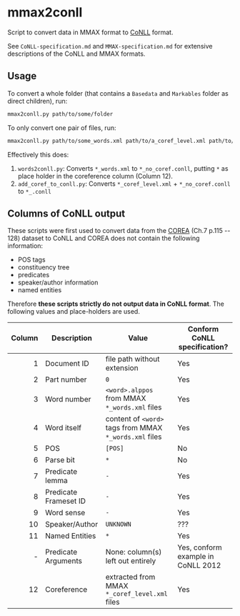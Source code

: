 # mmax2conll
Script to convert data in MMAX format to [CoNLL][] format.

See `CoNLL-specification.md` and `MMAX-specification.md` for extensive descriptions of the CoNLL and MMAX formats.


## Usage

To convert a whole folder (that contains a `Basedata` and `Markables` folder as direct children), run:

```sh
mmax2conll.py path/to/some/folder
```

To only convert one pair of files, run:
```sh
mmax2conll.py path/to/some_words.xml path/to/a_coref_level.xml path/to/output.conll
```

Effectively this does:

 1. `words2conll.py`: Converts `*_words.xml` to `*_no_coref.conll`, putting `*` as place holder in the coreference column (Column 12).
 2. `add_coref_to_conll.py`: Converts `*_coref_level.xml` + `*_no_coref.conll` to `*_.conll`



## Columns of CoNLL output
These scripts were first used to convert data from the [COREA][] (Ch.7 p.115 -- 128) dataset to CoNLL and
COREA does not contain the following information:

 - POS tags
 - constituency tree
 - predicates
 - speaker/author information
 - named entities

Therefore **these scripts strictly do not output data in CoNLL format**. The following values and place-holders are used.

Column  | Description           | Value                                                 | Conform CoNLL specification?
---:    | ---                   | ---                                                   | ---
      1 | Document ID           | file path without extension                           | Yes
      2 | Part number           | `0`                                                   | Yes
      3 | Word number           | `<word>.alppos` from MMAX `*_words.xml` files          | Yes
      4 | Word itself           | content of `<word>` tags from MMAX `*_words.xml` files | Yes
      5 | POS                   |              `[POS]`                                  | No
      6 | Parse bit             |              `*`                                      | No
      7 | Predicate lemma       | `-`                                                   | Yes
      8 | Predicate Frameset ID | `-`                                                   | Yes
      9 | Word sense            | `-`                                                   | Yes
     10 | Speaker/Author        |              `UNKNOWN`                                | ???
     11 | Named Entities        | `*`                                                   | Yes
      - | Predicate Arguments   | None: column(s) left out entirely                           | Yes, conform example in CoNLL 2012
     12 | Coreference           | extracted from MMAX `*_coref_level.xml` files               | Yes

[COREA]: https://link.springer.com/book/10.1007%2F978-3-642-30910-6
[CoNLL]: http://conll.cemantix.org/2012/data.html
